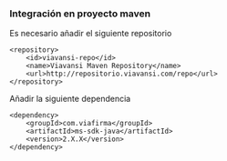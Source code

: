 ### Integración en proyecto maven

Es necesario añadir el siguiente repositorio

`````
<repository>
	<id>viavansi-repo</id>
	<name>Viavansi Maven Repository</name>
	<url>http://repositorio.viavansi.com/repo</url>
</repository>
`````
Añadir la siguiente dependencia

`````
<dependency>
	<groupId>com.viafirma</groupId>
	<artifactId>ms-sdk-java</artifactId>
	<version>2.X.X</version>
</dependency>
`````